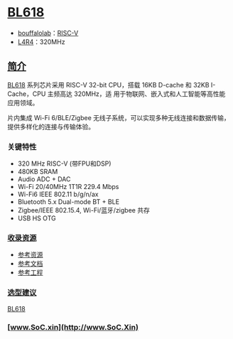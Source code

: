 ﻿# [BL618](https://doc.soc.xin/BL618)

* [bouffalolab](https://www.bouffalolab.com/)：[RISC-V](https://doc.soc.xin/architecture/riscv)
* [L4R4](https://doc.soc.xin/architecture/level.html)：320MHz

## [简介](https://doc.soc.xin/BL618)

[BL618](https://dev.bouffalolab.com/document) 系列芯片采用 RISC-V 32-bit CPU，搭载 16KB D-cache 和 32KB I-Cache，CPU 主频高达 320MHz，适
用于物联网、嵌入式和人工智能等高性能应用领域。

片内集成 Wi-Fi 6/BLE/Zigbee 无线子系统，可以实现多种无线连接和数据传输，提供多样化的连接与传输体验。

### 关键特性

* 320 MHz RISC-V (带FPU和DSP)
* 480KB SRAM
* Audio ADC + DAC
* Wi-Fi 20/40MHz 1T1R 229.4 Mbps
* Wi-Fi6 IEEE 802.11 b/g/n/ax
* Bluetooth 5.x Dual-mode BT + BLE
* Zigbee/IEEE 802.15.4, Wi-Fi/蓝牙/zigbee 共存
* USB HS OTG

### [收录资源](https://github.com/SoCXin/BL618)

* [参考资源](src/)
* [参考文档](docs/)
* [参考工程](project/)

### [选型建议](https://github.com/SoCXin)

[BL618](https://github.com/SoCXin/BL618)

### [www.SoC.xin](http://www.SoC.Xin)
